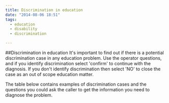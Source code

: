 ```yaml
---
title: Discrimination in education
date: "2014-08-06 18:51"
tags:
  - education
  - disability
  - discrimination

---
```

##Discrimination in education
It's important to find out if there is a potential discrimination case in any education problem. Use the operator questions, and if you identify discrimination select 'confirm' to continue with the diagnosis. If you don't identify discrimination then select 'NO' to close the case as an out of scope education matter. 

The table below contains examples of discrimination cases and the questions you could ask the caller to get the information you need to diagnose the problem. 
